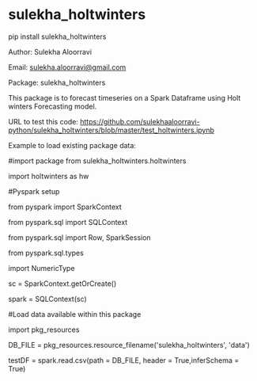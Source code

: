 # sulekha_holtwinters

pip install sulekha_holtwinters

Author: Sulekha Aloorravi 

Email: sulekha.aloorravi@gmail.com 

Package: sulekha_holtwinters 

This package is to forecast timeseries on a Spark Dataframe using Holt winters Forecasting model.

URL to test this code: https://github.com/sulekhaaloorravi-python/sulekha_holtwinters/blob/master/test_holtwinters.ipynb

Example to load existing package data:

#import package from sulekha_holtwinters.holtwinters 

import holtwinters as hw 

#Pyspark setup 

from pyspark import SparkContext 

from pyspark.sql import SQLContext 

from pyspark.sql import Row, SparkSession 

from pyspark.sql.types 

import NumericType 

sc = SparkContext.getOrCreate() 

spark = SQLContext(sc)

#Load data available within this package 

import pkg_resources 

DB_FILE = pkg_resources.resource_filename('sulekha_holtwinters', 'data')

testDF = spark.read.csv(path = DB_FILE, header = True,inferSchema = True)

